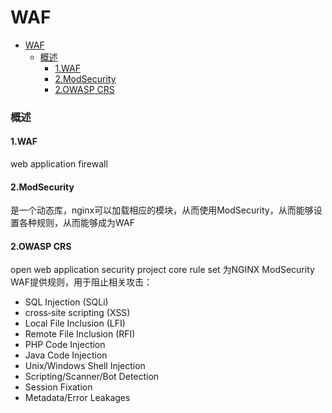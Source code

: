 # WAF

<!-- @import "[TOC]" {cmd="toc" depthFrom=1 depthTo=6 orderedList=false} -->
<!-- code_chunk_output -->

- [WAF](#waf)
    - [概述](#概述)
      - [1.WAF](#1waf)
      - [2.ModSecurity](#2modsecurity)
      - [2.OWASP CRS](#2owasp-crs)

<!-- /code_chunk_output -->

### 概述

#### 1.WAF
web application firewall

#### 2.ModSecurity
是一个动态库，nginx可以加载相应的模块，从而使用ModSecurity，从而能够设置各种规则，从而能够成为WAF

#### 2.OWASP CRS
open web application security project core rule set
为NGINX ModSecurity WAF提供规则，用于阻止相关攻击：
* SQL Injection (SQLi)
* cross‑site scripting (XSS)
* Local File Inclusion (LFI)
* Remote File Inclusion (RFI)
* PHP Code Injection
* Java Code Injection
* Unix/Windows Shell Injection
* Scripting/Scanner/Bot Detection
* Session Fixation
* Metadata/Error Leakages
